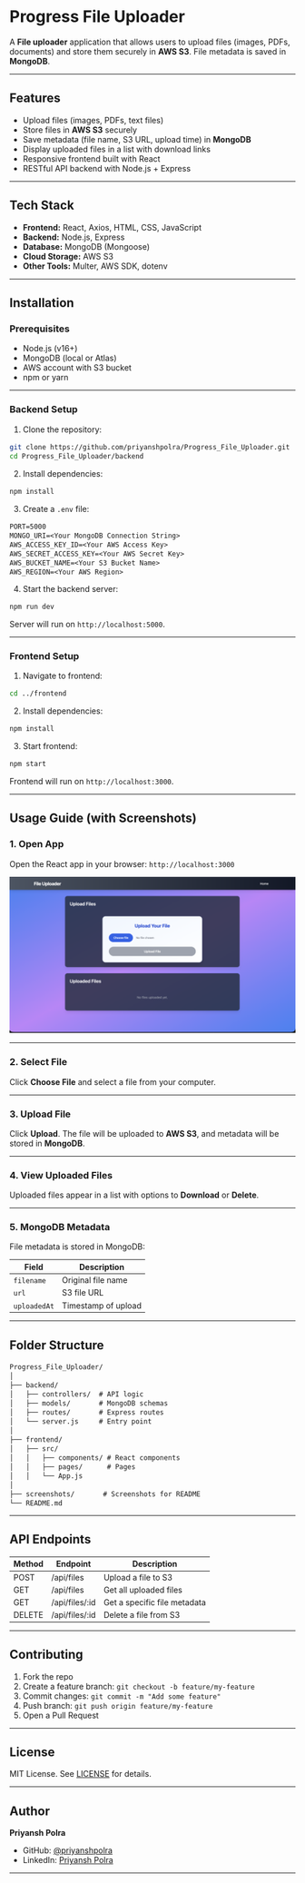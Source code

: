 # Progress File Uploader

A **File uploader** application that allows users to upload files (images, PDFs, documents) and store them securely in **AWS S3**. File metadata is saved in **MongoDB**.

---

## Features

* Upload files (images, PDFs, text files)
* Store files in **AWS S3** securely
* Save metadata (file name, S3 URL, upload time) in **MongoDB**
* Display uploaded files in a list with download links
* Responsive frontend built with React
* RESTful API backend with Node.js + Express

---

## Tech Stack

* **Frontend:** React, Axios, HTML, CSS, JavaScript
* **Backend:** Node.js, Express
* **Database:** MongoDB (Mongoose)
* **Cloud Storage:** AWS S3
* **Other Tools:** Multer, AWS SDK, dotenv

---

## Installation

### Prerequisites

* Node.js (v16+)
* MongoDB (local or Atlas)
* AWS account with S3 bucket
* npm or yarn

---

### Backend Setup

1. Clone the repository:

```bash
git clone https://github.com/priyanshpolra/Progress_File_Uploader.git
cd Progress_File_Uploader/backend
```

2. Install dependencies:

```bash
npm install
```

3. Create a `.env` file:

```env
PORT=5000
MONGO_URI=<Your MongoDB Connection String>
AWS_ACCESS_KEY_ID=<Your AWS Access Key>
AWS_SECRET_ACCESS_KEY=<Your AWS Secret Key>
AWS_BUCKET_NAME=<Your S3 Bucket Name>
AWS_REGION=<Your AWS Region>
```

4. Start the backend server:

```bash
npm run dev
```

Server will run on `http://localhost:5000`.

---

### Frontend Setup

1. Navigate to frontend:

```bash
cd ../frontend
```

2. Install dependencies:

```bash
npm install
```

3. Start frontend:

```bash
npm start
```

Frontend will run on `http://localhost:3000`.

---

## Usage Guide (with Screenshots)

### 1. Open App

Open the React app in your browser: `http://localhost:3000`

![Open App Screenshot](./Screenshots/App.png)

---

### 2. Select File

Click **Choose File** and select a file from your computer.

---

### 3. Upload File

Click **Upload**. The file will be uploaded to **AWS S3**, and metadata will be stored in **MongoDB**.

---

### 4. View Uploaded Files

Uploaded files appear in a list with options to **Download** or **Delete**.

---

### 5. MongoDB Metadata

File metadata is stored in MongoDB:

| Field        | Description         |
| ------------ | ------------------- |
| `filename`   | Original file name  |
| `url`        | S3 file URL         |
| `uploadedAt` | Timestamp of upload |


---

## Folder Structure

```
Progress_File_Uploader/
│
├── backend/          
│   ├── controllers/  # API logic
│   ├── models/       # MongoDB schemas
│   ├── routes/       # Express routes
│   └── server.js     # Entry point
│
├── frontend/         
│   ├── src/
│   │   ├── components/ # React components
│   │   ├── pages/      # Pages
│   │   └── App.js
│
├── screenshots/       # Screenshots for README
└── README.md         
```

---

## API Endpoints

| Method | Endpoint       | Description                  |
| ------ | -------------- | ---------------------------- |
| POST   | /api/files     | Upload a file to S3          |
| GET    | /api/files     | Get all uploaded files       |
| GET    | /api/files/:id | Get a specific file metadata |
| DELETE | /api/files/:id | Delete a file from S3        |

---

## Contributing

1. Fork the repo
2. Create a feature branch: `git checkout -b feature/my-feature`
3. Commit changes: `git commit -m "Add some feature"`
4. Push branch: `git push origin feature/my-feature`
5. Open a Pull Request

---

## License

MIT License. See [LICENSE](LICENSE) for details.

---

## Author

**Priyansh Polra**

* GitHub: [@priyanshpolra](https://github.com/priyanshpolra)
* LinkedIn: [Priyansh Polra](https://www.linkedin.com/in/priyanshpolra/)

---

